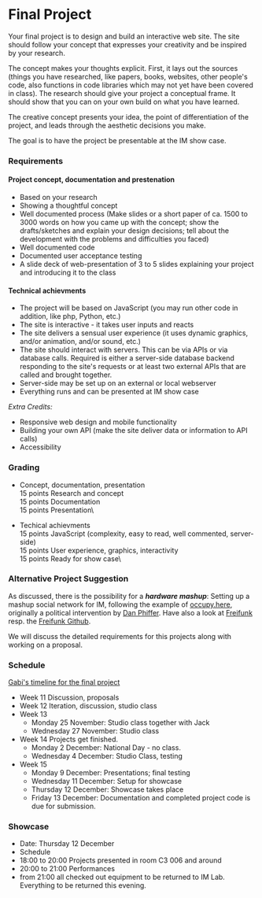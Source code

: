 # Final Project

Your final project is to design and build an interactive web site. The site should follow your concept that expresses your creativity and be inspired by your research.

The concept makes your thoughts explicit. First, it lays out the sources (things you have researched, like papers, books, websites, other people's code, also functions in code libraries which may not yet have been covered in class). The research should give your project a conceptual frame. It should show that you can on your own build on what you have learned.

The creative concept presents your idea, the point of differentiation of the project, and leads through the aesthetic decisions you make.

The goal is to have the project be presentable at the IM show case.

### Requirements

#### Project concept, documentation and prestenation
- Based on your research
- Showing a thoughtful concept
- Well documented process (Make slides or a short paper of ca. 1500 to 3000 words on how you came up with the concept; show the drafts/sketches and explain your design decisions; tell about the development with the problems and difficulties you faced)
- Well documented code
- Documented user acceptance testing
- A slide deck of web-presentation of 3 to 5 slides explaining your project and introducing it to the class

#### Technical achievments
- The project will be based on JavaScript (you may run other code in addition, like php, Python, etc.)
- The site is interactive - it takes user inputs and reacts
- The site delivers a sensual user experience (it uses dynamic graphics, and/or animation, and/or sound, etc.)
- The site should interact with servers. This can be via APIs or via database calls. Required is either a server-side database backend responding to the site's requests or at least two external APIs that are called and brought together.
- Server-side may be set up on an external or local webserver
- Everything runs and can be presented at IM show case

*Extra Credits:*
- Responsive web design and mobile functionality
- Building your own API (make the site deliver data or information to API calls)
- Accessibility 

### Grading

- Concept, documentation, presentation\
  15 points Research and concept\
  15 points Documentation\
  15 points Presentation\ 

- Techical achievments\
  15 points JavaScript (complexity, easy to read, well commented, server-side)\
  15 points User experience, graphics, interactivity\
  15 points Ready for show case\
  
### Alternative Project Suggestion
As discussed, there is the possibility for a ***hardware mashup***: Setting up a mashup social network for IM, following the example of [occupy.here](https://github.com/occupyhere/occupy.here), originally a political intervention by [Dan Phiffer](https://phiffer.org). Have also a look at [Freifunk](https://freifunk.net/en/) resp. the [Freifunk Github](https://github.com/freifunk). 

We will discuss the detailed requirements for this projects along with working on a proposal.
  
 ### Schedule
 [Gabi's timeline for the final project](https://drive.google.com/file/d/1UawlcrDtma3zzqpvzJOqyvXiI_S6LmqD/view)
 
 - Week 11  Discussion, proposals
 - Week 12  Iteration, discussion, studio class
 - Week 13
    - Monday 25 November: Studio class together with Jack
    - Wednesday 27 November: Studio class
 - Week 14  Projects get finished.
    - Monday 2 December: National Day - no class.
    - Wednesday 4 December: Studio Class, testing
 - Week 15
    - Monday 9 December: Presentations; final testing
    - Wednesday 11 December: Setup for showcase
    - Thursday 12 December: Showcase takes place
    - Friday 13 December: Documentation and completed project code is due for submission.
    
 ### Showcase
 - Date: Thursday 12 December
 - Schedule
  - 18:00 to 20:00  Projects presented in room C3 006 and around
  - 20:00 to 21:00  Performances
  - from 21:00  all checked out equipment to be returned to IM Lab. Everything to be returned this evening.
